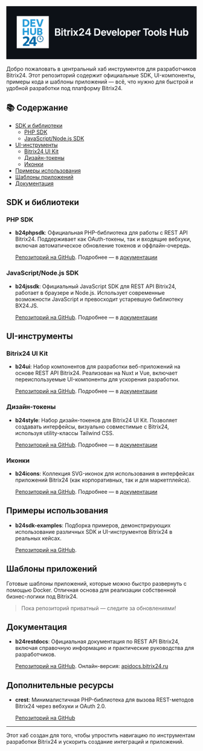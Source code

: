 <img src="./b24devhub-header.png" alt="Bitrix24 Developer Hub" width="1195"/>

Добро пожаловать в центральный хаб инструментов для разработчиков Bitrix24. Этот репозиторий содержит официальные SDK, UI-компоненты, примеры кода и шаблоны приложений — всё, что нужно для быстрой и удобной разработки под платформу Bitrix24.

## 📚 Содержание

- [SDK и библиотеки](#sdk-и-библиотеки)
  - [PHP SDK](#php-sdk)
  - [JavaScript/Node.js SDK](#javascriptnodejs-sdk)
- [UI-инструменты](#ui-инструменты)
  - [Bitrix24 UI Kit](#bitrix24-ui-kit)
  - [Дизайн-токены](#дизайн-токены)
  - [Иконки](#иконки)
- [Примеры использования](#примеры-использования)
- [Шаблоны приложений](#шаблоны-приложений)
- [Документация](#документация)

## SDK и библиотеки

### PHP SDK

- **b24phpsdk**: Официальная PHP-библиотека для работы с REST API Bitrix24. Поддерживает как OAuth-токены, так и входящие вебхуки, включая автоматическое обновление токенов и оффлайн-очередь.

  [Репозиторий на GitHub](https://github.com/bitrix24/b24phpsdk). Подробнее — в [документации](https://apidocs.bitrix24.ru/api-reference/b24phpsdk/index.html)

### JavaScript/Node.js SDK

- **b24jssdk**: Официальный JavaScript SDK для REST API Bitrix24, работает в браузере и Node.js. Использует современные возможности JavaScript и превосходит устаревшую библиотеку BX24.JS.

  [Репозиторий на GitHub](https://github.com/bitrix24/b24jssdk). Подробнее — в [документации](https://bitrix-tools.github.io/b24jssdk/)

## UI-инструменты

### Bitrix24 UI Kit

- **b24ui**: Набор компонентов для разработки веб-приложений на основе REST API Bitrix24. Реализован на Nuxt и Vue, включает переиспользуемые UI-компоненты для ускорения разработки.

  [Репозиторий на GitHub](https://github.com/bitrix24/b24ui). Подробнее — в [документации](https://bitrix24.github.io/b24ui/)

### Дизайн-токены

- **b24style**: Набор дизайн-токенов для Bitrix24 UI Kit. Позволяет создавать интерфейсы, визуально совместимые с Bitrix24, используя utility-классы Tailwind CSS.

  [Репозиторий на GitHub](https://github.com/bitrix24/b24style). Подробнее — в [документации](https://bitrix-tools.github.io/b24style/)

### Иконки

- **b24icons**: Коллекция SVG-иконок для использования в интерфейсах приложений Bitrix24 (как корпоративных, так и для маркетплейса).

  [Репозиторий на GitHub](https://github.com/bitrix24/b24icons). Подробнее — в [документации](https://bitrix-tools.github.io/b24icons/)

## Примеры использования

- **b24sdk-examples**: Подборка примеров, демонстрирующих использование различных SDK и UI-инструментов Bitrix24 в реальных кейсах.

  [Репозиторий на GitHub](https://github.com/bitrix24/b24sdk-examples). 

## Шаблоны приложений

Готовые шаблоны приложений, которые можно быстро развернуть с помощью Docker. Отличная основа для реализации собственной бизнес-логики под Bitrix24.

> Пока репозиторий приватный — следите за обновлениями!

## Документация

- **b24restdocs**: Официальная документация по REST API Bitrix24, включая справочную информацию и практические руководства для разработчиков.

  [Репозиторий на GitHub](https://github.com/bitrix-tools/b24-rest-docs). Онлайн-версия: [apidocs.bitrix24.ru](https://apidocs.bitrix24.ru/)

## Дополнительные ресурсы

- **crest**: Минималистичная PHP-библиотека для вызова REST-методов Bitrix24 через вебхуки и OAuth 2.0.

  [Репозиторий на GitHub](https://github.com/bitrix-tools/crest)

---

Этот хаб создан для того, чтобы упростить навигацию по инструментам разработки Bitrix24 и ускорить создание интеграций и приложений.
